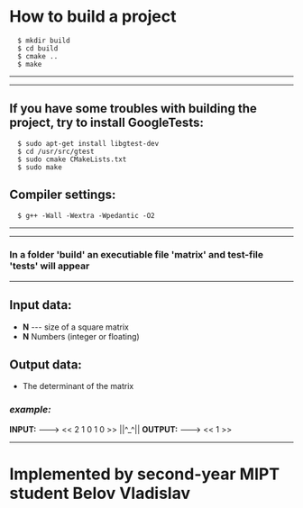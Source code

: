 # How to build a project
```
  $ mkdir build
  $ cd build
  $ cmake ..
  $ make
```
---
---
## If you have some troubles with building the project, try to install GoogleTests:
```
  $ sudo apt-get install libgtest-dev
  $ cd /usr/src/gtest
  $ sudo cmake CMakeLists.txt
  $ sudo make
```
## Compiler settings:
```
  $ g++ -Wall -Wextra -Wpedantic -O2
```
---
---
### In a folder 'build' an executiable file 'matrix' and  test-file 'tests' will appear
---
## Input data: 
* **N** --- size of a square matrix
* **N** Numbers (integer or floating)  
## Output data: 
* The determinant of the matrix 
### ***example:*** 
**INPUT:** ---> << 2 1 0 1 0 >> ||^_^|| **OUTPUT:** ---> << 1 >>

--- 

# Implemented by second-year MIPT student Belov Vladislav